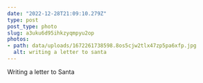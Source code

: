 ```yaml
---
date: "2022-12-28T21:09:10.279Z"
type: post 
post_type: photo
slug: a3uku6d95ihkzyqmpyu2op
photos: 
- path: data/uploads/1672261738598.8os5cjw2tlx47zp5pa6xfp.jpg
  alt: writing a letter to santa
---
```

Writing a letter to Santa
